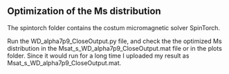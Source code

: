 ## Optimization of the Ms distribution
The spintorch folder contains the costum micromagnetic solver SpinTorch.

Run the WD_alpha7p9_CloseOutput.py file, and check the the optimized Ms distribution in the Msat_s_WD_alpha7p9_CloseOutput.mat file or in the plots folder. Since it would run for a long time I uploaded my result as Msat_s_WD_alpha7p9_CloseOutput.mat.
